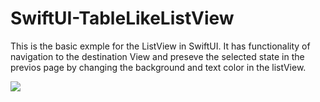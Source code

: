 # SwiftUI-TableLikeListView

This is the basic exmple for the ListView in SwiftUI. It has functionality of navigation to the destination View and preseve the selected state in the previos page by changing the background and text color in the listView.

![](https://github.com/karkipsn/SwiftUI-TableLikeListView/blob/master/SwiftUI-BasicListView/Assets.xcassets/Preview/Basic-ListView.imageset/screen-1.png)

[](https://github.com/karkipsn/SwiftUI-TableLikeListView/blob/master/SwiftUI-BasicListView/Assets.xcassets/Preview/Basic-ListView.imageset/screen-2.png)

[](https://github.com/karkipsn/SwiftUI-TableLikeListView/blob/master/SwiftUI-BasicListView/Assets.xcassets/Preview/Basic-ListView.imageset/screen-3.png)
